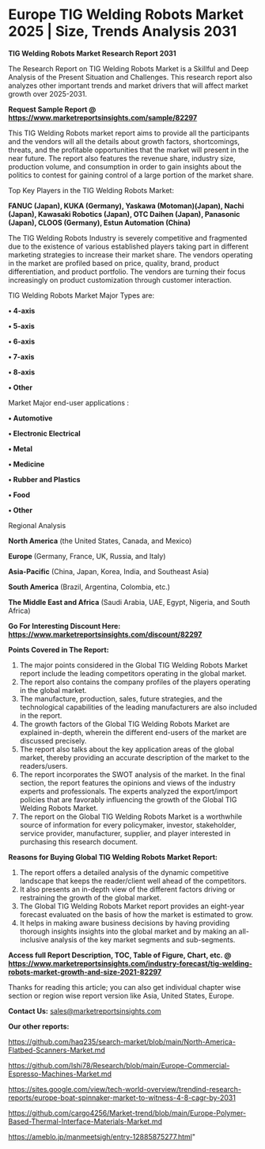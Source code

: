  # Europe TIG Welding Robots Market 2025 | Size, Trends Analysis 2031

<strong>TIG Welding Robots Market Research Report 2031</strong>

The Research Report on TIG Welding Robots Market is a Skillful and Deep Analysis of the Present Situation and Challenges. This research report also analyzes other important trends and market drivers that will affect market growth over 2025-2031.

<strong>Request Sample Report @ <a href=https://www.marketreportsinsights.com/sample/82297>https://www.marketreportsinsights.com/sample/82297</a></strong>

This TIG Welding Robots market report aims to provide all the participants and the vendors will all the details about growth factors, shortcomings, threats, and the profitable opportunities that the market will present in the near future. The report also features the revenue share, industry size, production volume, and consumption in order to gain insights about the politics to contest for gaining control of a large portion of the market share.

Top Key Players in the TIG Welding Robots Market:

<strong>FANUC (Japan), KUKA (Germany), Yaskawa (Motoman)(Japan), Nachi (Japan), Kawasaki Robotics (Japan), OTC Daihen (Japan), Panasonic (Japan), CLOOS (Germany), Estun Automation (China)</strong>

The TIG Welding Robots Industry is severely competitive and fragmented due to the existence of various established players taking part in different marketing strategies to increase their market share. The vendors operating in the market are profiled based on price, quality, brand, product differentiation, and product portfolio. The vendors are turning their focus increasingly on product customization through customer interaction.

TIG Welding Robots Market Major Types are:

<strong>• 4-axis

• 5-axis

• 6-axis

• 7-axis

• 8-axis

• Other</strong>

Market Major end-user applications :

<strong>• Automotive

• Electronic Electrical

• Metal

• Medicine

• Rubber and Plastics

• Food

• Other</strong>

Regional Analysis

</u><strong><b>North America</b></strong> (the United States, Canada, and Mexico)

<strong><b>Europe </b></strong>(Germany, France, UK, Russia, and Italy)

<strong><b>Asia-Pacific</b></strong> (China, Japan, Korea, India, and Southeast Asia)

<strong><b>South America</b></strong> (Brazil, Argentina, Colombia, etc.)

<strong><b>The Middle East and Africa</b></strong> (Saudi Arabia, UAE, Egypt, Nigeria, and South Africa)

<strong>Go For Interesting Discount Here: <a href=https://www.marketreportsinsights.com/discount/82297>https://www.marketreportsinsights.com/discount/82297</a></strong>

<strong>Points Covered in The Report:</strong>
<ol>
  <li>The major points considered in the Global TIG Welding Robots Market report include the leading competitors operating in the global market.</li>
  <li>The report also contains the company profiles of the players operating in the global market.</li>
  <li>The manufacture, production, sales, future strategies, and the technological capabilities of the leading manufacturers are also included in the report.</li>
  <li>The growth factors of the Global TIG Welding Robots Market are explained in-depth, wherein the different end-users of the market are discussed precisely.</li>
  <li>The report also talks about the key application areas of the global market, thereby providing an accurate description of the market to the readers/users.</li>
  <li>The report incorporates the SWOT analysis of the market. In the final section, the report features the opinions and views of the industry experts and professionals. The experts analyzed the export/import policies that are favorably influencing the growth of the Global TIG Welding Robots Market.</li>
  <li>The report on the Global TIG Welding Robots Market is a worthwhile source of information for every policymaker, investor, stakeholder, service provider, manufacturer, supplier, and player interested in purchasing this research document.</li>
</ol>
<strong>Reasons for Buying Global TIG Welding Robots Market Report:</strong>

<ol>
  <li>The report offers a detailed analysis of the dynamic competitive landscape that keeps the reader/client well ahead of the competitors.</li>
  <li>It also presents an in-depth view of the different factors driving or restraining the growth of the global market.</li>
  <li>The Global TIG Welding Robots Market report provides an eight-year forecast evaluated on the basis of how the market is estimated to grow.</li>
  <li>It helps in making aware business decisions by having providing thorough insights insights into the global market and by making an all-inclusive analysis of the key market segments and sub-segments.</li>
</ol>
<strong>Access full Report Description, TOC, Table of Figure, Chart, etc. @ <a href=https://www.marketreportsinsights.com/industry-forecast/tig-welding-robots-market-growth-and-size-2021-82297>https://www.marketreportsinsights.com/industry-forecast/tig-welding-robots-market-growth-and-size-2021-82297</a></strong>


Thanks for reading this article; you can also get individual chapter wise section or region wise report version like Asia, United States, Europe.

<strong>Contact Us:</strong>
sales@marketreportsinsights.com

<strong>Our other reports:</strong>

<a href=https://github.com/haq235/search-market/blob/main/North-America-Flatbed-Scanners-Market.md>https://github.com/haq235/search-market/blob/main/North-America-Flatbed-Scanners-Market.md</a>

<a href=https://github.com/Ishi78/Research/blob/main/Europe-Commercial-Espresso-Machines-Market.md>https://github.com/Ishi78/Research/blob/main/Europe-Commercial-Espresso-Machines-Market.md</a>

<a href=https://sites.google.com/view/tech-world-overview/trendind-research-reports/europe-boat-spinnaker-market-to-witness-4-8-cagr-by-2031>https://sites.google.com/view/tech-world-overview/trendind-research-reports/europe-boat-spinnaker-market-to-witness-4-8-cagr-by-2031</a>

<a href=https://github.com/cargo4256/Market-trend/blob/main/Europe-Polymer-Based-Thermal-Interface-Materials-Market.md>https://github.com/cargo4256/Market-trend/blob/main/Europe-Polymer-Based-Thermal-Interface-Materials-Market.md</a>

<a href=https://ameblo.jp/manmeetsigh/entry-12885875277.html>https://ameblo.jp/manmeetsigh/entry-12885875277.html</a>"
